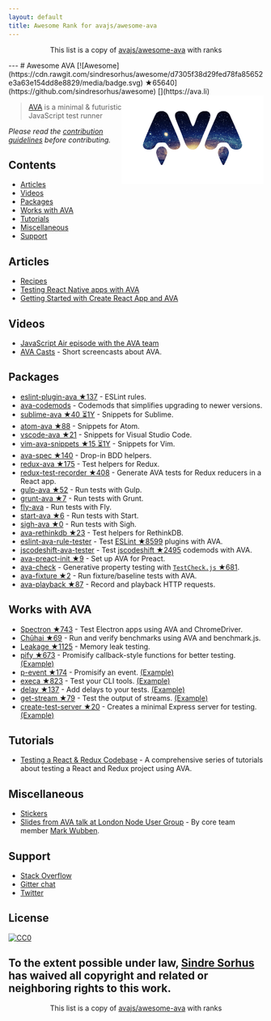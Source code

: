 ```yaml
---
layout: default
title: Awesome Rank for avajs/awesome-ava
---
```


<p align="center">
	This list is a copy of <a href="https://github.com/avajs/awesome-ava">avajs/awesome-ava</a> with ranks
</p>
---
# Awesome AVA [![Awesome](https://cdn.rawgit.com/sindresorhus/awesome/d7305f38d29fed78fa85652e3a63e154dd8e8829/media/badge.svg) ★65640](https://github.com/sindresorhus/awesome) [<img src="https://github.com/avajs/ava/raw/master/media/header.png" width="280" align="right" alt="AVA">](https://ava.li)

> [AVA](https://ava.li) is a minimal & futuristic JavaScript test runner

*Please read the [contribution guidelines](https://github.com/avajs/awesome-ava/blob/master/contributing.md) before contributing.*


## Contents

- [Articles](#articles)
- [Videos](#videos)
- [Packages](#packages)
- [Works with AVA](#works-with-ava)
- [Tutorials](#tutorials)
- [Miscellaneous](#miscellaneous)
- [Support](#support)


## Articles

- [Recipes](https://github.com/avajs/ava/tree/master/docs/recipes)
- [Testing React Native apps with AVA](https://shift.infinite.red/testing-the-bejeezus-out-of-react-native-apps-with-ava-330f51f8f6c3)
- [Getting Started with Create React App and AVA](https://semaphoreci.com/community/tutorials/getting-started-with-create-react-app-and-ava)


## Videos

- [JavaScript Air episode with the AVA team](http://jsair.io/ava)
- [AVA Casts](http://avacasts.com) - Short screencasts about AVA.


## Packages

- [eslint-plugin-ava ★137](https://github.com/avajs/eslint-plugin-ava) - ESLint rules.
- [ava-codemods](https://github.com/jamestalmage/ava-codemods) - Codemods that simplifies upgrading to newer versions.
- [sublime-ava ★40 ⏳1Y](https://github.com/avajs/sublime-ava) - Snippets for Sublime.
- [atom-ava ★88](https://github.com/avajs/atom-ava) - Snippets for Atom.
- [vscode-ava ★21](https://github.com/samverschueren/vscode-ava) - Snippets for Visual Studio Code.
- [vim-ava-snippets ★15 ⏳1Y](https://github.com/ahmedelgabri/vim-ava-snippets) - Snippets for Vim.
- [ava-spec ★140](https://github.com/sheerun/ava-spec) - Drop-in BDD helpers.
- [redux-ava ★175](https://github.com/sotojuan/redux-ava) - Test helpers for Redux.
- [redux-test-recorder ★408](https://github.com/conorhastings/redux-test-recorder) - Generate AVA tests for Redux reducers in a React app.
- [gulp-ava ★52](https://github.com/avajs/gulp-ava) - Run tests with Gulp.
- [grunt-ava ★7](https://github.com/avajs/grunt-ava) - Run tests with Grunt.
- [fly-ava](https://github.com/pine/fly-ava) - Run tests with Fly.
- [start-ava ★6](https://github.com/start-runner/ava) - Run tests with Start.
- [sigh-ava ★0](https://github.com/unlight/sigh-ava) - Run tests with Sigh.
- [ava-rethinkdb ★23](https://github.com/rrdelaney/ava-rethinkdb) - Test helpers for RethinkDB.
- [eslint-ava-rule-tester](https://github.com/jfmengels/eslint-ava-rule-tester) - Test [ESLint ★8599](https://github.com/eslint/eslint) plugins with AVA.
- [jscodeshift-ava-tester](https://github.com/jfmengels/jscodeshift-ava-tester) - Test [jscodeshift ★2495](https://github.com/facebook/jscodeshift) codemods with AVA.
- [ava-preact-init ★9](https://github.com/avajs/ava-preact-init) - Set up AVA for Preact.
- [ava-check](https://github.com/leebyron/testcheck-js/tree/master/integrations/ava-check) - Generative property testing with [`TestCheck.js` ★681](https://github.com/leebyron/testcheck-js).
- [ava-fixture ★2](https://github.com/unional/ava-fixture) - Run fixture/baseline tests with AVA.
- [ava-playback ★87](https://github.com/dempfi/ava-playback) - Record and playback HTTP requests.


## Works with AVA

- [Spectron ★743](https://github.com/electron/spectron#with-ava) - Test Electron apps using AVA and ChromeDriver.
- [Chūhai ★69](https://github.com/Hypercubed/chuhai) - Run and verify benchmarks using AVA and benchmark.js.
- [Leakage ★1125](https://github.com/andywer/leakage#usage-with-ava--tape) - Memory leak testing.
- [pify ★673](https://github.com/sindresorhus/pify) - Promisify callback-style functions for better testing. [(Example)](https://github.com/sindresorhus/registry-url/blob/eb1f0e01722208366c9199b96235fd043ec162ae/test.js#L6)
- [p-event ★174](https://github.com/sindresorhus/p-event) - Promisify an event. [(Example)](https://github.com/sindresorhus/gulp-debug/blob/4db5871594742a346d17aa9b34f43c87d4e54934/test.js#L42-L44)
- [execa ★823](https://github.com/sindresorhus/execa) - Test your CLI tools. [(Example)](https://github.com/sindresorhus/active-win-cli/blob/d01813762b304102d1fee147855481e9f38c8517/test.js#L5-L6)
- [delay ★137](https://github.com/sindresorhus/delay) - Add delays to your tests. [(Example)](https://github.com/sindresorhus/p-queue/blob/a3a5cadefc2b54269f4939bb34e8dc180c3bd800/test.js#L39)
- [get-stream ★79](https://github.com/sindresorhus/get-stream) - Test the output of streams. [(Example)](https://github.com/sindresorhus/ora/blob/4ceeedd51795bb88a8033229d198e70cd8a2aff7/test.js#L33-L35)
- [create-test-server ★20](https://github.com/lukechilds/create-test-server) - Creates a minimal Express server for testing. [(Example)](https://github.com/lukechilds/clone-response/blob/11f5870e4e1b039e2d9a8f1f72d45fd1b9706bf3/test/clone-response.js)


## Tutorials

- [Testing a React & Redux Codebase](http://silvenon.com/testing-react-and-redux/) - A comprehensive series of tutorials about testing a React and Redux project using AVA.


## Miscellaneous

- [Stickers](https://www.stickermule.com/user/1070705604/stickers)
- [Slides from AVA talk at London Node User Group](https://speakerdeck.com/novemberborn/ava-at-lnug) - By core team member [Mark Wubben](https://github.com/novemberborn).


## Support

- [Stack Overflow](https://stackoverflow.com/questions/tagged/ava)
- [Gitter chat](https://gitter.im/avajs/ava)
- [Twitter](https://twitter.com/ava__js)


## License

[![CC0](http://mirrors.creativecommons.org/presskit/buttons/88x31/svg/cc-zero.svg)](https://creativecommons.org/publicdomain/zero/1.0/)

To the extent possible under law, [Sindre Sorhus](http://sindresorhus.com) has waived all copyright and related or neighboring rights to this work.
---
<p align="center">
	This list is a copy of <a href="https://github.com/avajs/awesome-ava">avajs/awesome-ava</a> with ranks
</p>
